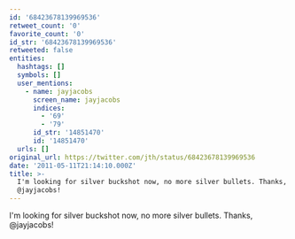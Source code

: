 ```yaml
---
id: '68423678139969536'
retweet_count: '0'
favorite_count: '0'
id_str: '68423678139969536'
retweeted: false
entities:
  hashtags: []
  symbols: []
  user_mentions:
    - name: jayjacobs
      screen_name: jayjacobs
      indices:
        - '69'
        - '79'
      id_str: '14851470'
      id: '14851470'
  urls: []
original_url: https://twitter.com/jth/status/68423678139969536
date: '2011-05-11T21:14:10.000Z'
title: >-
  I'm looking for silver buckshot now, no more silver bullets. Thanks,
  @jayjacobs!
---
```


I'm looking for silver buckshot now, no more silver bullets. Thanks, @jayjacobs!